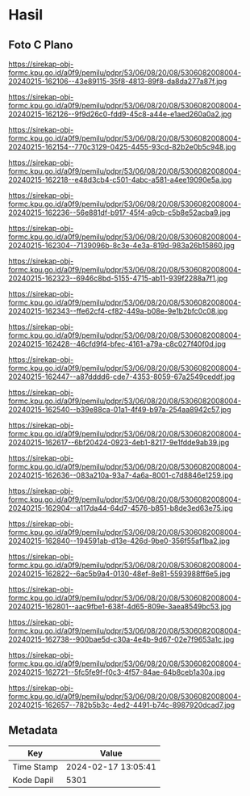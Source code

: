 # Hasil

## Foto C Plano

https://sirekap-obj-formc.kpu.go.id/a0f9/pemilu/pdpr/53/06/08/20/08/5306082008004-20240215-162106--43e89115-35f8-4813-89f8-da8da277a87f.jpg

https://sirekap-obj-formc.kpu.go.id/a0f9/pemilu/pdpr/53/06/08/20/08/5306082008004-20240215-162126--9f9d26c0-fdd9-45c8-a44e-e1aed260a0a2.jpg

https://sirekap-obj-formc.kpu.go.id/a0f9/pemilu/pdpr/53/06/08/20/08/5306082008004-20240215-162154--770c3129-0425-4455-93cd-82b2e0b5c948.jpg

https://sirekap-obj-formc.kpu.go.id/a0f9/pemilu/pdpr/53/06/08/20/08/5306082008004-20240215-162218--e48d3cb4-c501-4abc-a581-a4ee19090e5a.jpg

https://sirekap-obj-formc.kpu.go.id/a0f9/pemilu/pdpr/53/06/08/20/08/5306082008004-20240215-162236--56e881df-b917-45f4-a9cb-c5b8e52acba9.jpg

https://sirekap-obj-formc.kpu.go.id/a0f9/pemilu/pdpr/53/06/08/20/08/5306082008004-20240215-162304--7139096b-8c3e-4e3a-819d-983a26b15860.jpg

https://sirekap-obj-formc.kpu.go.id/a0f9/pemilu/pdpr/53/06/08/20/08/5306082008004-20240215-162323--6946c8bd-5155-4715-ab11-939f2288a7f1.jpg

https://sirekap-obj-formc.kpu.go.id/a0f9/pemilu/pdpr/53/06/08/20/08/5306082008004-20240215-162343--ffe62cf4-cf82-449a-b08e-9e1b2bfc0c08.jpg

https://sirekap-obj-formc.kpu.go.id/a0f9/pemilu/pdpr/53/06/08/20/08/5306082008004-20240215-162428--46cfd9f4-bfec-4161-a79a-c8c027f40f0d.jpg

https://sirekap-obj-formc.kpu.go.id/a0f9/pemilu/pdpr/53/06/08/20/08/5306082008004-20240215-162447--a87dddd6-cde7-4353-8059-67a2549ceddf.jpg

https://sirekap-obj-formc.kpu.go.id/a0f9/pemilu/pdpr/53/06/08/20/08/5306082008004-20240215-162540--b39e88ca-01a1-4f49-b97a-254aa8942c57.jpg

https://sirekap-obj-formc.kpu.go.id/a0f9/pemilu/pdpr/53/06/08/20/08/5306082008004-20240215-162617--6bf20424-0923-4eb1-8217-9e1fdde9ab39.jpg

https://sirekap-obj-formc.kpu.go.id/a0f9/pemilu/pdpr/53/06/08/20/08/5306082008004-20240215-162636--083a210a-93a7-4a6a-8001-c7d8846e1259.jpg

https://sirekap-obj-formc.kpu.go.id/a0f9/pemilu/pdpr/53/06/08/20/08/5306082008004-20240215-162904--a117da44-64d7-4576-b851-b8de3ed63e75.jpg

https://sirekap-obj-formc.kpu.go.id/a0f9/pemilu/pdpr/53/06/08/20/08/5306082008004-20240215-162840--194591ab-d13e-426d-9be0-356f55af1ba2.jpg

https://sirekap-obj-formc.kpu.go.id/a0f9/pemilu/pdpr/53/06/08/20/08/5306082008004-20240215-162822--6ac5b9a4-0130-48ef-8e81-5593988ff6e5.jpg

https://sirekap-obj-formc.kpu.go.id/a0f9/pemilu/pdpr/53/06/08/20/08/5306082008004-20240215-162801--aac9fbe1-638f-4d65-809e-3aea8549bc53.jpg

https://sirekap-obj-formc.kpu.go.id/a0f9/pemilu/pdpr/53/06/08/20/08/5306082008004-20240215-162738--900bae5d-c30a-4e4b-9d67-02e7f9653a1c.jpg

https://sirekap-obj-formc.kpu.go.id/a0f9/pemilu/pdpr/53/06/08/20/08/5306082008004-20240215-162721--5fc5fe9f-f0c3-4f57-84ae-64b8ceb1a30a.jpg

https://sirekap-obj-formc.kpu.go.id/a0f9/pemilu/pdpr/53/06/08/20/08/5306082008004-20240215-162657--782b5b3c-4ed2-4491-b74c-8987920dcad7.jpg


## Metadata

| Key        | Value               |
| ---------- | ------------------- |
| Time Stamp | 2024-02-17 13:05:41 |
| Kode Dapil | 5301                |




